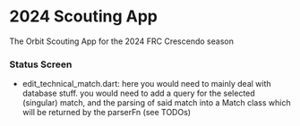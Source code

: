 # 2024 Scouting App 
The Orbit Scouting App for the 2024 FRC Crescendo season

### Status Screen
- edit_technical_match.dart: here you would need to mainly deal with database stuff. you would need to add a query for the selected (singular) match, and the parsing of said match into a Match class which will be returned by the parserFn (see TODOs)
